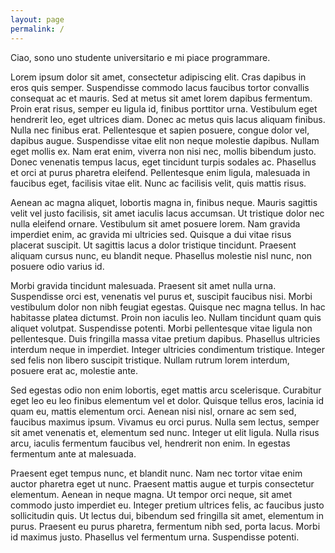 ```yaml
---
layout: page
permalink: /
---
```

Ciao, sono uno studente universitario e mi piace programmare.

Lorem ipsum dolor sit amet, consectetur adipiscing elit. Cras dapibus in eros quis semper. Suspendisse commodo lacus faucibus tortor convallis consequat ac et mauris. Sed at metus sit amet lorem dapibus fermentum. Proin erat risus, semper eu ligula id, finibus porttitor urna. Vestibulum eget hendrerit leo, eget ultrices diam. Donec ac metus quis lacus aliquam finibus. Nulla nec finibus erat. Pellentesque et sapien posuere, congue dolor vel, dapibus augue. Suspendisse vitae elit non neque molestie dapibus. Nullam eget mollis ex. Nam erat enim, viverra non nisi nec, mollis bibendum justo. Donec venenatis tempus lacus, eget tincidunt turpis sodales ac. Phasellus et orci at purus pharetra eleifend. Pellentesque enim ligula, malesuada in faucibus eget, facilisis vitae elit. Nunc ac facilisis velit, quis mattis risus.

Aenean ac magna aliquet, lobortis magna in, finibus neque. Mauris sagittis velit vel justo facilisis, sit amet iaculis lacus accumsan. Ut tristique dolor nec nulla eleifend ornare. Vestibulum sit amet posuere lorem. Nam gravida imperdiet enim, ac gravida mi ultricies sed. Quisque a dui vitae risus placerat suscipit. Ut sagittis lacus a dolor tristique tincidunt. Praesent aliquam cursus nunc, eu blandit neque. Phasellus molestie nisl nunc, non posuere odio varius id.

Morbi gravida tincidunt malesuada. Praesent sit amet nulla urna. Suspendisse orci est, venenatis vel purus et, suscipit faucibus nisi. Morbi vestibulum dolor non nibh feugiat egestas. Quisque nec magna tellus. In hac habitasse platea dictumst. Proin non iaculis leo. Nullam tincidunt quam quis aliquet volutpat. Suspendisse potenti. Morbi pellentesque vitae ligula non pellentesque. Duis fringilla massa vitae pretium dapibus. Phasellus ultricies interdum neque in imperdiet. Integer ultricies condimentum tristique. Integer sed felis non libero suscipit tristique. Nullam rutrum lorem interdum, posuere erat ac, molestie ante.

Sed egestas odio non enim lobortis, eget mattis arcu scelerisque. Curabitur eget leo eu leo finibus elementum vel et dolor. Quisque tellus eros, lacinia id quam eu, mattis elementum orci. Aenean nisi nisl, ornare ac sem sed, faucibus maximus ipsum. Vivamus eu orci purus. Nulla sem lectus, semper sit amet venenatis et, elementum sed nunc. Integer ut elit ligula. Nulla risus arcu, iaculis fermentum faucibus vel, hendrerit non enim. In egestas fermentum ante at malesuada.

Praesent eget tempus nunc, et blandit nunc. Nam nec tortor vitae enim auctor pharetra eget ut nunc. Praesent mattis augue et turpis consectetur elementum. Aenean in neque magna. Ut tempor orci neque, sit amet commodo justo imperdiet eu. Integer pretium ultrices felis, ac faucibus justo sollicitudin quis. Ut lectus dui, bibendum sed fringilla sit amet, elementum in purus. Praesent eu purus pharetra, fermentum nibh sed, porta lacus. Morbi id maximus justo. Phasellus vel fermentum urna. Suspendisse potenti.

